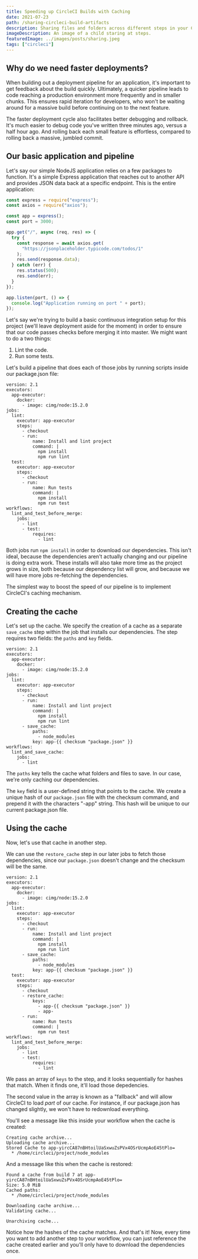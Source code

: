 ```yaml
---
title: Speeding up CircleCI Builds with Caching
date: 2021-07-23
path: /sharing-circleci-build-artifacts
description: Sharing files and folders across different steps in your CI/CD pipeline can dramatically speed up the build time of your application, making your team more responsive to breaking changes and ultimately more productive. Here's how to do it.
imageDescription: An image of a child staring at steps.
featuredImage: ../images/posts/sharing.jpeg
tags: ["circleci"]
---
```


## Why do we need faster deployments?
When building out a deployment pipeline for an application, it's important to get feedback about the build quickly. Ultimately, a quicker pipeline leads to code reaching a production environment more frequently and in smaller chunks. This ensures rapid iteration for developers, who won't be waiting around for a massive build before continuing on to the next feature.

The faster deployment cycle also facilitates better debugging and rollback. It's much easier to debug code you've written three minutes ago, versus a half hour ago. And rolling back each small feature is effortless, compared to rolling back a massive, jumbled commit.

## Our basic application and pipeline

Let's say our simple NodeJS application relies on a few packages to function. It's a simple Express application that reaches out to another API and provides JSON data back at a specific endpoint. This is the entire application:

```javascript
const express = require("express");
const axios = require("axios");

const app = express();
const port = 3000;

app.get("/", async (req, res) => {
  try {
    const response = await axios.get(
      "https://jsonplaceholder.typicode.com/todos/1"
    );
    res.send(response.data);
  } catch (err) {
    res.status(500);
    res.send(err);
  }
});

app.listen(port, () => {
  console.log("Application running on port " + port);
});

```

Let's say we're trying to build a basic continuous integration setup for this project (we'll leave deployment aside for the moment) in order to ensure that our code passes checks before merging it into master. We might want to do a two things:
1. Lint the code. 
2. Run some tests.

Let's build a pipeline that does each of those jobs by running scripts inside our package.json file:

```yaml{14,23}
version: 2.1
executors:
  app-executor:
    docker:
      - image: cimg/node:15.2.0
jobs:
  lint:
    executor: app-executor
    steps:
      - checkout
      - run:
          name: Install and lint project
          command: |
            npm install
            npm run lint
  test:
    executor: app-executor
    steps:
      - checkout
      - run:
          name: Run tests
          command: |
            npm install
            npm run test
workflows:
  lint_and_test_before_merge:
    jobs:
      - lint
      - test:
          requires:
            - lint
```

Both jobs run `npm install` in order to download our dependencies. This isn't ideal, because the dependencies aren't actually changing and our pipeline is doing extra work. These installs will also take more time as the project grows in size, both because our dependency list will grow, and because we will have more jobs re-fetching the dependencies.

The simplest way to boost the speed of our pipeline is to implement CircleCI's caching mechanism.

## Creating the cache

Let's set up the cache. We specify the creation of a cache as a separate `save_cache` step within the job that installs our dependencies. The step requires two fields: the `paths` and `key` fields. 

```yaml{16-19,24-27,31}
version: 2.1
executors:
  app-executor:
    docker:
      - image: cimg/node:15.2.0
jobs:
  lint:
    executor: app-executor
    steps:
      - checkout
      - run:
          name: Install and lint project
          command: |
            npm install
            npm run lint
      - save_cache:
          paths:
            - node_modules
          key: app-{{ checksum "package.json" }}
workflows:
  lint_and_save_cache:
    jobs:
      - lint
```

The `paths` key tells the cache what folders and files to save. In our case, we're only caching our dependencies.

The `key` field is a user-defined string that points to the cache. We create a unique hash of our `package.json` file with the checksum command, and prepend it with the characters "-app" string. This hash will be unique to our current package.json file.

## Using the cache

Now, let's use that cache in another step. 

We can use the `restore_cache` step in our later jobs to fetch those dependencies, since our `package.json` doesn't change and the checksum will be the same.

```yaml{24-27}
version: 2.1
executors:
  app-executor:
    docker:
      - image: cimg/node:15.2.0
jobs:
  lint:
    executor: app-executor
    steps:
      - checkout
      - run:
          name: Install and lint project
          command: |
            npm install
            npm run lint
      - save_cache:
          paths:
            - node_modules
          key: app-{{ checksum "package.json" }}
  test:
    executor: app-executor
    steps:
      - checkout
      - restore_cache:
          keys:
            - app-{{ checksum "package.json" }}
            - app-
      - run:
          name: Run tests
          command: |
            npm run test
workflows:
  lint_and_test_before_merge:
    jobs:
      - lint
      - test:
          requires:
            - lint
```
We pass an array of `keys` to the step, and it looks sequentially for hashes that match. When it finds one, it'll load those depedencies. 

The second value in the array is known as a "fallback" and will allow CircleCI to load _part_ of our cache. For instance, if our package.json has changed slightly, we won't have to redownload everything.

You'll see a message like this inside your workflow when the cache is created:

```shell{3}
Creating cache archive...
Uploading cache archive...
Stored Cache to app-yircCA87nBHtoilUaSxwuZsPVx4OSrUcmpAoE45tPlo=
  * /home/circleci/project/node_modules
```

And a message like this when the cache is restored:

```shell{1}
Found a cache from build 7 at app-yircCA87nBHtoilUaSxwuZsPVx4OSrUcmpAoE45tPlo=
Size: 5.0 MiB
Cached paths:
  * /home/circleci/project/node_modules

Downloading cache archive...
Validating cache...

Unarchiving cache...
```
Notice how the hashes of the cache matches. And that's it! Now, every time you want to add another step to your workflow, you can just reference the cache created earlier and you'll only have to download the dependencies once. 
